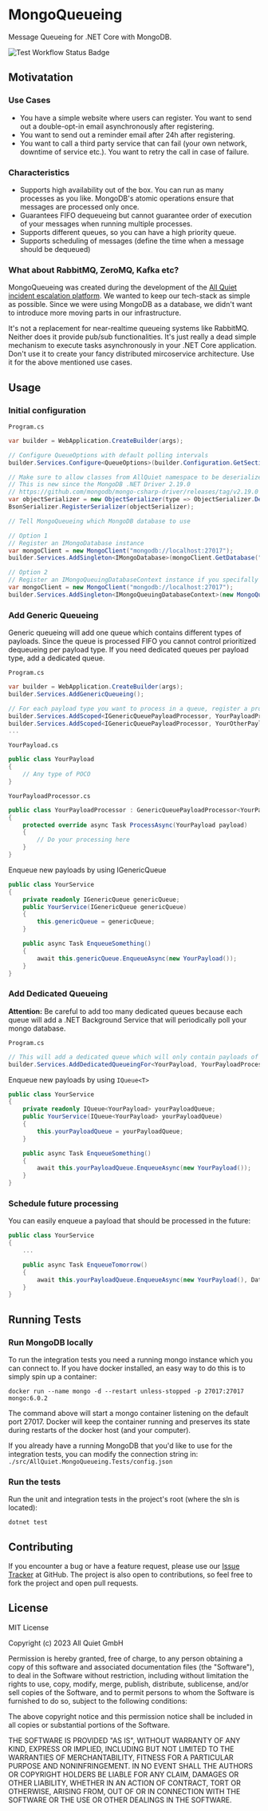 # MongoQueueing
Message Queueing for .NET Core with MongoDB.

![Test Workflow Status Badge](https://github.com/AllQuietApp/MongoQueueing/actions/workflows/test.yml/badge.svg)

## Motivatation

### Use Cases
- You have a simple website where users can register. You want to send out a double-opt-in email asynchronously after registering.
- You want to send out a reminder email after 24h after registering.
- You want to call a third party service that can fail (your own network, downtime of service etc.). You want to retry the call in case of failure.

### Characteristics
- Supports high availability out of the box. You can run as many processes as you like. MongoDB's atomic operations ensure that messages are processed only once.
- Guarantees FIFO dequeueing but cannot guarantee order of execution of your messages when running multiple processes.
- Supports different queues, so you can have a high priority queue.
- Supports scheduling of messages (define the time when a message should be dequeued)

### What about RabbitMQ, ZeroMQ, Kafka etc?
MongoQueueing was created during the development of the [All Quiet incident escalation platform](https://allquiet.app). We wanted to keep our tech-stack as simple as possible. 
Since we were using MongoDB as a database, we didn't want to introduce more moving parts in our infrastructure. 

It's not a replacement for near-realtime queueing systems like RabbitMQ. Neither does it provide pub/sub functionalities. It's just really a dead simple mechanism to execute tasks asynchronously in your .NET Core application. Don't use it to create your fancy distributed mircoservice architecture. Use it for the above mentioned use cases.

## Usage

### Initial configuration
`Program.cs`
```c#
var builder = WebApplication.CreateBuilder(args);

// Configure QueueOptions with default polling intervals
builder.Services.Configure<QueueOptions>(builder.Configuration.GetSection(nameof(QueueOptions)))

// Make sure to allow classes from AllQuiet namespace to be deserialized by MongoDB driver
// This is new since the MongoDB .NET Driver 2.19.0 
// https://github.com/mongodb/mongo-csharp-driver/releases/tag/v2.19.0
var objectSerializer = new ObjectSerializer(type => ObjectSerializer.DefaultAllowedTypes(type) || type.FullName?.StartsWith("AllQuiet") == true);
BsonSerializer.RegisterSerializer(objectSerializer);

// Tell MongoQueueing which MongoDB database to use

// Option 1
// Register an IMongoDatabase instance
var mongoClient = new MongoClient("mongodb://localhost:27017");
builder.Services.AddSingleton<IMongoDatabase>(mongoClient.GetDatabase("MyDatabaseName"));

// Option 2
// Register an IMongoQueuingDatabaseContext instance if you specifally need to control through DI which database should be used
var mongoClient = new MongoClient("mongodb://localhost:27017");
builder.Services.AddSingleton<IMongoQueuingDatabaseContext>(new MongoQueuingDatabaseContext(mongoClient.GetDatabase("MyDatabaseName")));
```

### Add Generic Queueing
Generic queueing will add one queue which contains different types of payloads. 
Since the queue is processed FIFO you cannot control prioritized dequeueing per payload type. If you need dedicated queues per payload type, add a dedicated queue.


`Program.cs`
```c#
var builder = WebApplication.CreateBuilder(args);
builder.Services.AddGenericQueueing();

// For each payload type you want to process in a queue, register a processor:
builder.Services.AddScoped<IGenericQueuePayloadProcessor, YourPayloadProcessor>();
builder.Services.AddScoped<IGenericQueuePayloadProcessor, YourOtherPayloadProcessor>();
...
```

`YourPayload.cs`
```c#
public class YourPayload
{
    // Any type of POCO
}
```

`YourPayloadProcessor.cs`
```c#
public class YourPayloadProcessor : GenericQueuePayloadProcessor<YourPayload>
{
    protected override async Task ProcessAsync(YourPayload payload)
    {
        // Do your processing here
    }
}
```

Enqueue new payloads by using IGenericQueue
```c#
public class YourService
{
    private readonly IGenericQueue genericQueue;
    public YourService(IGenericQueue genericQueue)
    {
        this.genericQueue = genericQueue;
    }

    public async Task EnqueueSomething()
    {
        await this.genericQueue.EnqueueAsync(new YourPayload());
    }
}
```

### Add Dedicated Queueing
**Attention:** Be careful to add too many dedicated queues because each queue will add a .NET Background Service that will periodically poll your mongo database.

`Program.cs`
```c#
// This will add a dedicated queue which will only contain payloads of type YourPayload.
builder.Services.AddDedicatedQueueingFor<YourPayload, YourPayloadProcessor>();
```

Enqueue new payloads by using `IQueue<T>`
```c#
public class YourService
{
    private readonly IQueue<YourPayload> yourPayloadQueue;
    public YourService(IQueue<YourPayload> yourPayloadQueue)
    {
        this.yourPayloadQueue = yourPayloadQueue;
    }

    public async Task EnqueueSomething()
    {
        await this.yourPayloadQueue.EnqueueAsync(new YourPayload());
    }
}
```

### Schedule future processing
You can easily enqueue a payload that should be processed in the future:
```c#
public class YourService
{
    ... 

    public async Task EnqueueTomorrow()
    {
        await this.yourPayloadQueue.EnqueueAsync(new YourPayload(), DateTime.UtcNow.AddHours(24));
    }
}
```

## Running Tests

### Run MongoDB locally
To run the integration tests you need a running mongo instance which you can connect to. If you have docker installed, an easy way to do this is to simply spin up a container:
    
    docker run --name mongo -d --restart unless-stopped -p 27017:27017 mongo:6.0.2

The command above will start a mongo container listening on the default port 27017. Docker will keep the container running and preserves its state during restarts of the docker host (and your computer).

If you already have a running MongoDB that you'd like to use for the integration tests, you can modify the connection string in: `./src/AllQuiet.MongoQueueing.Tests/config.json`

### Run the tests

Run the unit and integration tests in the project's root (where the sln is located):

    dotnet test

## Contributing
If you encounter a bug or have a feature request, please use our [Issue Tracker](https://github.com/AllQuietApp/MongoQueueing/issues/new) at GitHub. 
The project is also open to contributions, so feel free to fork the project and open pull requests.
    
## License
MIT License

Copyright (c) 2023 All Quiet GmbH

Permission is hereby granted, free of charge, to any person obtaining a copy
of this software and associated documentation files (the "Software"), to deal
in the Software without restriction, including without limitation the rights
to use, copy, modify, merge, publish, distribute, sublicense, and/or sell
copies of the Software, and to permit persons to whom the Software is
furnished to do so, subject to the following conditions:

The above copyright notice and this permission notice shall be included in all
copies or substantial portions of the Software.

THE SOFTWARE IS PROVIDED "AS IS", WITHOUT WARRANTY OF ANY KIND, EXPRESS OR
IMPLIED, INCLUDING BUT NOT LIMITED TO THE WARRANTIES OF MERCHANTABILITY,
FITNESS FOR A PARTICULAR PURPOSE AND NONINFRINGEMENT. IN NO EVENT SHALL THE
AUTHORS OR COPYRIGHT HOLDERS BE LIABLE FOR ANY CLAIM, DAMAGES OR OTHER
LIABILITY, WHETHER IN AN ACTION OF CONTRACT, TORT OR OTHERWISE, ARISING FROM,
OUT OF OR IN CONNECTION WITH THE SOFTWARE OR THE USE OR OTHER DEALINGS IN THE
SOFTWARE.
